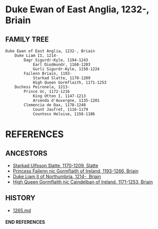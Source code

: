 # Duke Ewan of East Anglia, 1232-, Briain

## FAMILY TREE

```
Duke Ewan of East Anglia, 1232-, Briain
	Duke Liam II, 1214-
		Dagr Sigurdr-Kyle, 1194-1243
			Earl Diodmundr, 1168-1203
			Gurli Sigurdr-Kyle, 1158-1224
		Failenn Briain, 1193-
			Starkad Slatte, 1170-1209
			High Queen Gormflaith, 1171-1253
	Duchess Peironela, 1213-
		Prince Uc, 1172-1216
			King Otton I, 1147-1213
			Arsenda d'Auvergne, 1135-1201
		Clemencia de Dax, 1178-1248
			Count Jaufret, 1116-1179
			Countess Heloise, 1156-1186
```


# REFERENCES

## ANCESTORS
* [Starkad Ulfsson Slatte, 1170-1209, Slatte](starkad_ulfsson_1170.md)
* [Princess Failenn nic Gormflaith of Ireland, 1193-1266, Briain](failenn_nic_gormflaith_1193.md)
* [Duke Liam II of Northumbria, 1214-, Briain](liam_ii_1214.md)
* [High Queen Gormflaith nic Caindelban of Ireland, 1171-1253, Briain](gormflaith_nic_caindelban_1171.md)

## HISTORY
* [1265.md](../h/1265.md)
#### END REFERENCES